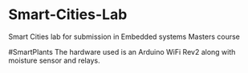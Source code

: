 # Smart-Cities-Lab
Smart Cities lab for submission in Embedded systems Masters course

#SmartPlants
The hardware used is an Arduino WiFi Rev2 along with moisture sensor and relays.

